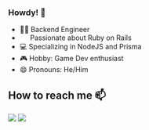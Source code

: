 <link rel="stylesheet" href="https://cdn.jsdelivr.net/gh/devicons/devicon@v2.13.0/devicon.min.css">

### Howdy! 👋
- 👨‍💻  Backend Engineer
- <img src="https://encrypted-tbn0.gstatic.com/images?q=tbn:ANd9GcR4yuobNAPXkfz7FzcCLaCUFVPUIUu_YGwqOUK8iJK7AKcU7OPtgCk6PKhRpJIbsR4pF4Q&usqp=CAU" width="17px" height="14px"> Passionate about Ruby on Rails
- 💻  Specializing in NodeJS and Prisma
- 🎮  Hobby: Game Dev enthusiast
- 😄  Pronouns: He/Him

<!--## Languages 
<i class="devicon-ruby-plain-wordmark colored"></i>
<i class="devicon-flutter-plain colored"></i>
<i class="devicon-react-original-wordmark colored"></i>
<i class="devicon-csharp-plain-wordmark colored"></i>
<i class="devicon-unity-original-wordmark colored"></i> -->

## How to reach me 📫
<a href="mailto:mateussenne@gmail.com"><img src="https://img.shields.io/badge/Gmail-D14836?style=for-the-badge&logo=gmail&logoColor=white" style="max-width:100%;"></a>
<a href="https://www.linkedin.com/in/mateussenne/" rel="nofollow"><img src="https://img.shields.io/badge/LinkedIn-0077B5?style=for-the-badge&logo=linkedin&logoColor=white" style="max-width:100%;"></a>

<!-- <div>
    <a href="https://github.com/mateussenne"> 
        <img height="175rem" src="https://github-readme-stats.vercel.app/api?username=mateussenne&show_icons=true&theme=dracula">
        <img height="175rem" src="https://github-readme-stats.vercel.app/api/top-langs/?username=mateussenne&layout=compact&theme=dracula">
    </a>
</div> -->
<br/>
